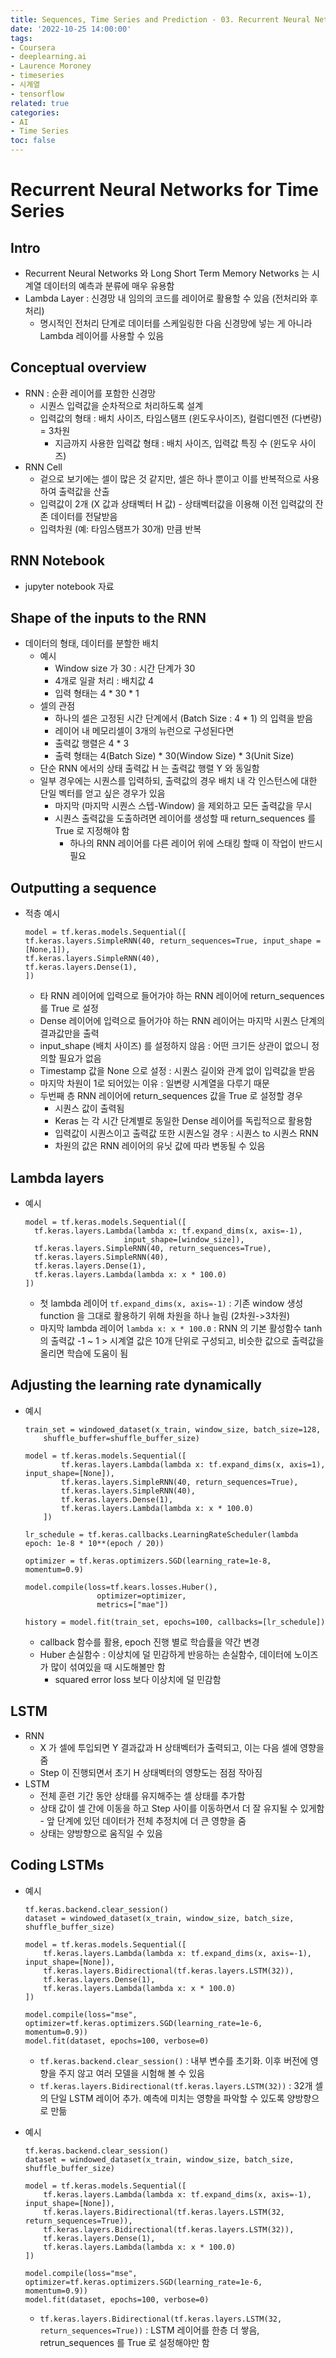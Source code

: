 ```yaml
---
title: Sequences, Time Series and Prediction - 03. Recurrent Neural Networks for Time Series
date: '2022-10-25 14:00:00'
tags:
- Coursera
- deeplearning.ai
- Laurence Moroney
- timeseries
- 시계열
- tensorflow
related: true
categories:
- AI
- Time Series
toc: false
---
```


# Recurrent Neural Networks for Time Series

## Intro

- Recurrent Neural Networks 와 Long Short Term Memory Networks 는 시계열 데이터의 예측과 분류에 매우 유용함
- Lambda Layer : 신경망 내 임의의 코드를 레이어로 활용할 수 있음 (전처리와 후처리)
	+ 명시적인 전처리 단계로 데이터를 스케일링한 다음 신경망에 넣는 게 아니라 Lambda 레이어를 사용할 수 있음

## Conceptual overview

- RNN : 순환 레이어를 포함한 신경망
	+ 시퀀스 입력값을 순차적으로 처리하도록 설계
	+ 입력값의 형태 : 배치 사이즈, 타임스탬프 (윈도우사이즈), 컬럼디멘전 (다변량) = 3차원
		* 지금까지 사용한 입력값 형태 : 배치 사이즈, 입력값 특징 수 (윈도우 사이즈)
- RNN Cell
	+ 겉으로 보기에는 셀이 많은 것 같지만, 셀은 하나 뿐이고 이를 반복적으로 사용하여 출력값을 산출
	+ 입력값이 2개 (X 값과 상태벡터 H 값) - 상태벡터값을 이용해 이전 입력값의 잔존 데이터를 전달받음
	+ 입력차원 (예: 타임스탬프가 30개) 만큼 반복

## RNN Notebook

- jupyter notebook 자료

## Shape of the inputs to the RNN

- 데이터의 형태, 데이터를 분할한 배치
	+ 예시
		* Window size 가 30 : 시간 단계가 30
		* 4개로 일괄 처리 : 배치값 4
		* 입력 형태는 4 * 30 * 1
	+ 셀의 관점
		* 하나의 셀은 고정된 시간 단계에서 (Batch Size : 4 * 1) 의 입력을 받음
		* 레이어 내 메모리셀이 3개의 뉴런으로 구성된다면
		* 출력값 행렬은 4 * 3
		* 출력 형태는 4(Batch Size) * 30(Window Size) * 3(Unit Size)
	+ 단순 RNN 에서의 상태 출력값 H 는 출력값 행렬 Y 와 동일함
	+ 일부 경우에는 시퀀스를 입력하되, 출력값의 경우 배치 내 각 인스턴스에 대한 단일 벡터를 얻고 싶은 경우가 있음
		* 마지막 (마지막 시퀀스 스텝-Window) 을 제외하고 모든 출력값을 무시
		* 시퀀스 출력값을 도출하려면 레이어를 생성할 때 return_sequences 를 True 로 지정해야 함
			- 하나의 RNN 레이어를 다른 레이어 위에 스태킹 할때 이 작업이 반드시 필요
		
## Outputting a sequence

- 적층 예시

	```
	model = tf.keras.models.Sequential([
  	tf.keras.layers.SimpleRNN(40, return_sequences=True, input_shape = [None,1]),
  	tf.keras.layers.SimpleRNN(40),
  	tf.keras.layers.Dense(1),
	])
	```

	+ 타 RNN 레이어에 입력으로 들어가야 하는 RNN 레이어에 return_sequences 를 True 로 설정
	+ Dense 레이어에 입력으로 들어가야 하는 RNN 레이어는 마지막 시퀀스 단계의 결과값만을 출력
	+ input_shape (배치 사이즈) 를 설정하지 않음 : 어떤 크기든 상관이 없으니 정의할 필요가 없음
	+ Timestamp 값을 None 으로 설정 : 시퀀스 길이와 관계 없이 입력값을 받음
	+ 마지막 차원이 1로 되어있는 이유 : 일변량 시계열을 다루기 때문
	+ 두번째 층 RNN 레이어에 return_sequences 값을 True 로 설정할 경우
		* 시퀀스 값이 출력됨
		* Keras 는 각 시간 단계별로 동일한 Dense 레이어를 독립적으로 활용함
		* 입력값이 시퀀스이고 출력값 또한 시퀀스일 경우 : 시퀀스 to 시퀀스 RNN
		* 차원의 값은 RNN 레이어의 유닛 값에 따라 변동될 수 있음

## Lambda layers

- 예시

	```
	model = tf.keras.models.Sequential([
	  tf.keras.layers.Lambda(lambda x: tf.expand_dims(x, axis=-1),
	                      input_shape=[window_size]),
	  tf.keras.layers.SimpleRNN(40, return_sequences=True),
	  tf.keras.layers.SimpleRNN(40),
	  tf.keras.layers.Dense(1),
	  tf.keras.layers.Lambda(lambda x: x * 100.0)
	])	
	```

	+ 첫 lambda 레이어 `tf.expand_dims(x, axis=-1)` : 기존 window 생성 function 을 그대로 활용하기 위해 차원을 하나 늘림 (2차원->3차원)
	+ 마지막 lambda 레이어 `lambda x: x * 100.0` : RNN 의 기본 활성함수 tanh 의 출력값 -1 ~ 1 > 시계열 값은 10개 단위로 구성되고, 비슷한 값으로 출력값을 올리면 학습에 도움이 됨

## Adjusting the learning rate dynamically

- 예시

	```
	train_set = windowed_dataset(x_train, window_size, batch_size=128,
		shuffle_buffer=shuffle_buffer_size)

	model = tf.keras.models.Sequential([
			tf.keras.layers.Lambda(lambda x: tf.expand_dims(x, axis=1), input_shape=[None]),
			tf.keras.layers.SimpleRNN(40, return_sequences=True),
			tf.keras.layers.SimpleRNN(40),
			tf.keras.layers.Dense(1),
			tf.keras.layers.Lambda(lambda x: x * 100.0)
		])

	lr_schedule = tf.keras.callbacks.LearningRateScheduler(lambda epoch: 1e-8 * 10**(epoch / 20))

	optimizer = tf.keras.optimizers.SGD(learning_rate=1e-8, momentum=0.9)

	model.compile(loss=tf.kears.losses.Huber(),
					optimizer=optimizer,
					metrics=["mae"])

	history = model.fit(train_set, epochs=100, callbacks=[lr_schedule])
	```

	+ callback 함수를 활용, epoch 진행 별로 학습률을 약간 변경
	+ Huber 손실함수 : 이상치에 덜 민감하게 반응하는 손실함수, 데이터에 노이즈가 많이 섞여있을 때 시도해볼만 함
		* squared error loss 보다 이상치에 덜 민감함
		
## LSTM

- RNN
	+ X 가 셀에 투입되면 Y 결과값과 H 상태벡터가 출력되고, 이는 다음 셀에 영향을 줌
	+ Step 이 진행되면서 초기 H 상태벡터의 영향도는 점점 작아짐
- LSTM
	+ 전체 훈련 기간 동안 상태를 유지해주는 셀 상태를 추가함
	+ 상태 값이 셀 간에 이동을 하고 Step 사이를 이동하면서 더 잘 유지될 수 있게함 - 앞 단계에 있던 데이터가 전체 추정치에 더 큰 영향을 줌
	+ 상태는 양방향으로 움직일 수 있음
	
## Coding LSTMs

- 예시

	```
	tf.keras.backend.clear_session()
	dataset = windowed_dataset(x_train, window_size, batch_size, shuffle_buffer_size)

	model = tf.keras.models.Sequential([
		tf.keras.layers.Lambda(lambda x: tf.expand_dims(x, axis=-1), input_shape=[None]),
		tf.keras.layers.Bidirectional(tf.keras.layers.LSTM(32)),
		tf.keras.layers.Dense(1),
		tf.keras.layers.Lambda(lambda x: x * 100.0)
	])	

	model.compile(loss="mse", optimizer=tf.keras.optimizers.SGD(learning_rate=1e-6, momentum=0.9))
	model.fit(dataset, epochs=100, verbose=0)
	
	```

	+ `tf.keras.backend.clear_session()` : 내부 변수를 초기화. 이후 버전에 영향을 주지 않고 여러 모델을 시험해 볼 수 있음
	+ `tf.keras.layers.Bidirectional(tf.keras.layers.LSTM(32))` : 32개 셀의 단일 LSTM 레이어 추가. 예측에 미치는 영향을 파악할 수 있도록 양방향으로 만듦

- 예시

	```
	tf.keras.backend.clear_session()
	dataset = windowed_dataset(x_train, window_size, batch_size, shuffle_buffer_size)

	model = tf.keras.models.Sequential([
		tf.keras.layers.Lambda(lambda x: tf.expand_dims(x, axis=-1), input_shape=[None]),
		tf.keras.layers.Bidirectional(tf.keras.layers.LSTM(32, return_sequences=True)),
		tf.keras.layers.Bidirectional(tf.keras.layers.LSTM(32)),
		tf.keras.layers.Dense(1),
		tf.keras.layers.Lambda(lambda x: x * 100.0)
	])	

	model.compile(loss="mse", optimizer=tf.keras.optimizers.SGD(learning_rate=1e-6, momentum=0.9))
	model.fit(dataset, epochs=100, verbose=0)
	
	```

	+ `tf.keras.layers.Bidirectional(tf.keras.layers.LSTM(32, return_sequences=True))` : LSTM 레이어를 한층 더 쌓음, retrun_sequences 를 True 로 설정해야만 함